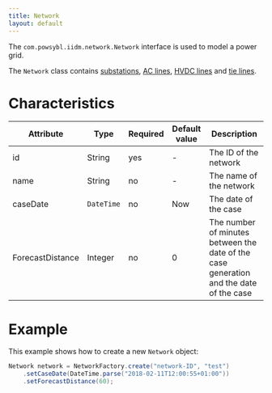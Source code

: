 ```yaml
---
title: Network
layout: default
---
```


The `com.powsybl.iidm.network.Network` interface is used to model a power grid.

The `Network` class contains [substations](substation.md), [AC lines](line.md), [HVDC lines](hvdcLine.md) and [tie lines](tieLine.md).

# Characteristics

| Attribute | Type | Required | Default value | Description |
| --------- | ---- | -------- | ------------- | ----------- |
| id | String | yes | - | The ID of the network |
| name | String | no | - | The name of the network |
| caseDate | `DateTime` | no | Now | The date of the case |
| ForecastDistance | Integer | no | 0 | The number of minutes between the date of the case generation and the date of the case |

# Example
This example shows how to create a new `Network` object:
```java
Network network = NetworkFactory.create("network-ID", "test")
    .setCaseDate(DateTime.parse("2018-02-11T12:00:55+01:00"))
    .setForecastDistance(60);
```
